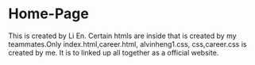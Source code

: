 # Home-Page
This is created by Li En.
Certain htmls are inside that is created by my teammates.Only index.html,career.html, alvinheng1.css, css,career.css is created by me.
It is to linked up all together as a official website.
